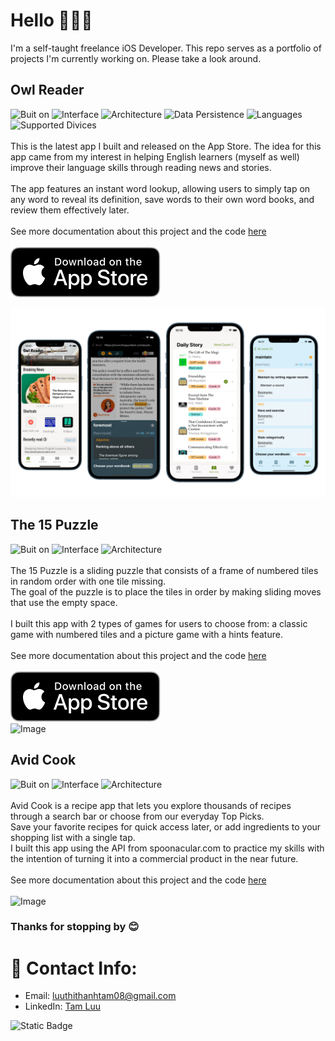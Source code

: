 # Hello 🙋🏻‍♀️
I'm a self-taught freelance iOS Developer.
This repo serves as a portfolio of projects I'm currently working on. Please take a look around.

## Owl Reader
![Buit on](https://img.shields.io/badge/Built_on-Swift-red?logo=Swift)
![Interface](https://img.shields.io/badge/Interface-SwiftUI-yellow)
![Architecture](https://img.shields.io/badge/Architecture-MVVM-green)
![Data Persistence](https://img.shields.io/badge/Data_Persistence-SwiftData-blue)
![Languages](https://img.shields.io/badge/Languages-8-orange)
![Supported Divices](https://img.shields.io/badge/Supported_Divices-iPhone%2C_iPad-orange?color=violet)<br />
<br />
This is the latest app I built and released on the App Store. The idea for this app came from my interest in helping English learners (myself as well) improve their language skills through reading news and stories.<br />
<br />
The app features an instant word lookup, allowing users to simply tap on any word to reveal its definition, save words to their own word books, and review them effectively later.<br />
<br />
See more documentation about this project and the code [here](https://github.com/bii-08/Bookworm)
<br />
<br />
[![OwlReader app link](https://github.com/bii-08/Portfolio/blob/main/Images/Download_on_the_App_Store_Badge_US-UK_RGB_blk_092917.svg)]()
<br />

![Image](https://github.com/bii-08/Portfolio/blob/main/Images/OwlReader_Screenshot.png)

## The 15 Puzzle
![Buit on](https://img.shields.io/badge/Built_on-Swift-red?logo=Swift)
![Interface](https://img.shields.io/badge/Interface-SwiftUI-yellow)
![Architecture](https://img.shields.io/badge/Architecture-MVVM-green)
<br />
<br />
The 15 Puzzle is a sliding puzzle that consists of a frame of numbered tiles in random order with one tile missing.<br />
The goal of the puzzle is to place the tiles in order by making sliding moves that use the empty space.<br />
<br />
I built this app with 2 types of games for users to choose from: a classic game with numbered tiles and a picture game with a hints feature.
<br />
<br />
See more documentation about this project and the code [here](https://github.com/bii-08/Sliding15PuzzleGame)<br />
<br />
[![Sliding15Puzzle app link](https://github.com/bii-08/Portfolio/blob/main/Images/Download_on_the_App_Store_Badge_US-UK_RGB_blk_092917.svg)](https://apps.apple.com/jp/app/sliding-15-puzzle/id6483005268?l=en-US)
<br />
![Image](https://github.com/bii-08/Portfolio/blob/main/Images/15Puzzle_Screenshot.png)

## Avid Cook
![Buit on](https://img.shields.io/badge/Built_on-Swift-red?logo=Swift)
![Interface](https://img.shields.io/badge/Interface-SwiftUI-yellow)
![Architecture](https://img.shields.io/badge/Architecture-MVVM-green)
<br />
<br />
Avid Cook is a recipe app that lets you explore thousands of recipes through a search bar or choose from our everyday Top Picks. <br />
Save your favorite recipes for quick access later, or add ingredients to your shopping list with a single tap.<br />
I built this app using the API from spoonacular.com to practice my skills with the intention of turning it into a commercial product in the near future.
<br />
<br />
See more documentation about this project and the code [here](https://github.com/bii-08/AvidCook)<br />
<br />
![Image](https://github.com/bii-08/Portfolio/blob/main/Images/AvidCook_Screenshot.png)

### Thanks for stopping by 😊

# 📱 Contact Info:

- Email: luuthithanhtam08@gmail.com
- LinkedIn: [Tam Luu](https://www.linkedin.com/in/tam-luu-818187173/)<br />

![Static Badge](https://img.shields.io/badge/Built_with_%F0%9F%92%93-blue)

